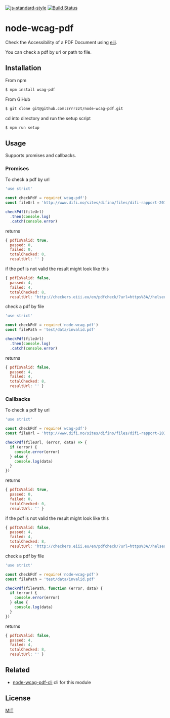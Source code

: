 [![js-standard-style](https://img.shields.io/badge/code%20style-standard-brightgreen.svg?style=flat)](https://github.com/feross/standard)
[![Build Status](https://travis-ci.com/zrrrzzt/node-wcag-pdf.svg?branch=main)](https://travis-ci.com/zrrrzzt/node-wcag-pdf)

# node-wcag-pdf

Check the Accessibility of a PDF Document using [eiii](http://checkers.eiii.eu/en/pdfcheck/).

You can check a pdf by url or path to file.

## Installation

From npm

```sh
$ npm install wcag-pdf
```
From GiHub

```sh
$ git clone git@github.com:zrrrzzt/node-wcag-pdf.git
```

cd into directory and run the setup script

```sh
$ npm run setup
```

## Usage

Supports promises and callbacks.

### Promises

To check a pdf by url

```JavaScript
'use strict'

const checkPdf = require('wcag-pdf')
const fileUrl = 'http://www.difi.no/sites/difino/files/difi-rapport-2015-7-digitale-barrierar-norske-nettstader.pdf'

checkPdf(fileUrl)
  .then(console.log)
  .catch(console.error)
```

returns

```JavaScript
{ pdfIsValid: true,
  passed: 0,
  failed: 0,
  totalChecked: 0,
  resultUrl: '' }
```

if the pdf is not valid the result might look like this

```JavaScript
{ pdfIsValid: false,
  passed: 4,
  failed: 4,
  totalChecked: 8,
  resultUrl: 'http://checkers.eiii.eu/en/pdfcheck/?url=https%3A//helsedirektoratet.no/Documents/Folkehelsearbeid%2520i%2520kommunen/Nyhetsbrev-folkehelsearbeid-2015-4.pdf' }
```
check a pdf by file

```javascript
'use strict'

const checkPdf = require('node-wcag-pdf')
const filePath = 'test/data/invalid.pdf'

checkPdf(fileUrl)
  .then(console.log)
  .catch(console.error)
```

returns

```JavaScript
{ pdfIsValid: false,
  passed: 4,
  failed: 4,
  totalChecked: 8,
  resultUrl: '' }
```

### Callbacks

To check a pdf by url

```JavaScript
'use strict'

const checkPdf = require('wcag-pdf')
const fileUrl = 'http://www.difi.no/sites/difino/files/difi-rapport-2015-7-digitale-barrierar-norske-nettstader.pdf'

checkPdf(fileUrl, (error, data) => {
  if (error) {
    console.error(error)
  } else {
    console.log(data)
  }
})
```

returns

```JavaScript
{ pdfIsValid: true,
  passed: 0,
  failed: 0,
  totalChecked: 0,
  resultUrl: '' }
```

if the pdf is not valid the result might look like this

```JavaScript
{ pdfIsValid: false,
  passed: 4,
  failed: 4,
  totalChecked: 8,
  resultUrl: 'http://checkers.eiii.eu/en/pdfcheck/?url=https%3A//helsedirektoratet.no/Documents/Folkehelsearbeid%2520i%2520kommunen/Nyhetsbrev-folkehelsearbeid-2015-4.pdf' }
```

check a pdf by file


```javascript
'use strict'

const checkPdf = require('node-wcag-pdf')
const filePath = 'test/data/invalid.pdf'

checkPdf(filePath, function (error, data) {
  if (error) {
    console.error(error)
  } else {
    console.log(data)
  }
})
```

returns

```JavaScript
{ pdfIsValid: false,
  passed: 4,
  failed: 4,
  totalChecked: 8,
  resultUrl: '' }
```

## Related

- [node-wcag-pdf-cli](https://github.com/zrrrzzt/node-wcag-pdf-cli) cli for this module

## License

[MIT](LICENSE)
